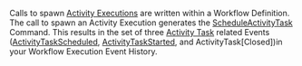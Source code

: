 
Calls to spawn [Activity Executions](/docs/concepts/what-is-an-activity-execution) are written within a Workflow Definition.
The call to spawn an Activity Execution generates the [ScheduleActivityTask](/docs/concepts/what-is-a-command#scheduleactivitytask) Command.
This results in the set of three [Activity Task](/docs/concepts/what-is-an-activity-task) related Events ([ActivityTaskScheduled](/docs/concepts/what-is-an-event/#activitytaskscheduled), [ActivityTaskStarted](/docs/concepts/what-is-an-event/#activitytaskstarted), and ActivityTask[Closed])in your Workflow Execution Event History.
